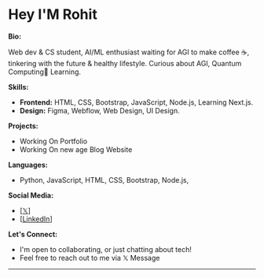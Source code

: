 # Hey I'M Rohit

<!-- ![](https://github.com/Rohit-48/Rohit-48/blob/main/Images/25.jpeg) -->

**Bio:**

Web dev & CS student, AI/ML enthusiast waiting for AGI to make coffee ☕️, tinkering with the future &  healthy lifestyle. Curious about AGI, Quantum Computing🌴
Learning.


**Skills:**

* **Frontend:** HTML, CSS, Bootstrap, JavaScript, Node.js, Learning Next.js.
* **Design:** Figma, Webflow, Web Design, UI Design.

**Projects:**

* Working On Portfolio
* Working On new age Blog Website

**Languages:**

* Python, JavaScript, HTML, CSS, Bootstrap, Node.js,

**Social Media:**

* [[𝕏](https://twitter.com/Mr_Rohit_77)]
* [[LinkedIn](https://www.linkedin.com/in/rohit48/)] 

**Let's Connect:**

* I'm open to collaborating, or just chatting about tech!
* Feel free to reach out to me via 𝕏 Message 

---
